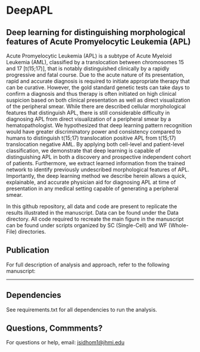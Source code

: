 # DeepAPL

## Deep learning for distinguishing morphological features of Acute Promyelocytic Leukemia (APL)

Acute Promyelocytic Leukemia (APL) is a subtype of Acute Myeloid Leukemia (AML), classified by a translocation between chromosomes 15 and 17 [t(15;17)], that is notably distinguished clinically by a rapidly progressive and fatal course. Due to the acute nature of its presentation, rapid and accurate diagnosis is required to initiate appropriate therapy that can be curative. However, the gold standard genetic tests can take days to confirm a diagnosis and thus therapy is often initiated on high clinical suspicion based on both clinical presentation as well as direct visualization of the peripheral smear. While there are described cellular morphological features that distinguish APL, there is still considerable difficulty in diagnosing APL from direct visualization of a peripheral smear by a hematopathologist. We hypothesized that deep learning pattern recognition would have greater discriminatory power and consistency compared to humans to distinguish t(15;17) translocation positive APL from t(15;17) translocation negative AML. By applying both cell-level and patient-level classification, we demonstrate that deep learning is capable of distinguishing APL in both a discovery and prospective independent cohort of patients. Furthermore, we extract learned information from the trained network to identify previously undescribed morphological features of APL. Importantly, the deep learning method we describe herein allows a quick,  explainable, and accurate physician aid for diagnosing APL at time of presentation in any medical setting capable of generating a peripheral smear.

In this github repository, all data and code are present to replicate the results illustrated in the manuscript. Data can be found under the Data directory. All code required to recreate the main figure in the manuscript can be found under scripts organized by SC (Single-Cell) and WF (Whole-File) directories.

## Publication
For full description of analysis and approach, refer to the following manuscript:

***

## Dependencies
See requirements.txt for all dependencies to run the analysis.

## Questions, Commments?
For questions or help, email: jsidhom1@jhmi.edu
